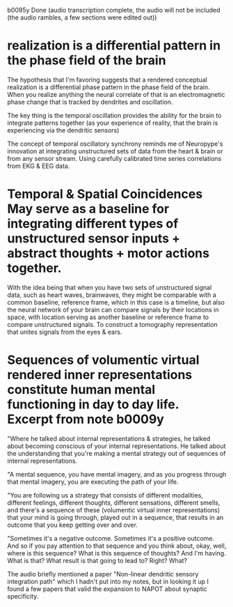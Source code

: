 b0095y Done
(audio transcription complete, the audio will not be included (the audio rambles, a few sections were edited out))

# realization is a differential pattern in the phase field of the brain

The hypothesis that I'm favoring suggests that a rendered conceptual realization is a differential phase pattern in the phase field of the brain. When you realize anything the neural correlate of that is an electromagnetic phase change that is tracked by dendrites and oscillation.

The key thing is the temporal oscillation provides the ability for the brain to integrate patterns together (as your experience of reality, that the brain is experiencing via the dendritic sensors)

The concept of temporal oscillatory synchrony reminds me of Neuropype's innovation at integrating unstructured sets of data from the heart & brain or from any sensor stream. Using carefully calibrated time series correlations from EKG & EEG data.

# Temporal & Spatial Coincidences May serve as a baseline for integrating different types of unstructured sensor inputs + abstract thoughts + motor actions together.

With the idea being that when you have two sets of unstructured signal data, such as heart waves, brainwaves, they might be comparable with a common baseline, reference frame, which in this case is a timeline, but also the neural network of your brain can compare signals by their locations in space, with location serving as another baseline or reference frame to compare unstructured signals. To construct a tomography representation that unites signals from the eyes & ears.

# Sequences of volumentic virtual rendered inner representations constitute human mental functioning in day to day life. Excerpt from note b0009y

"Where he talked about internal representations & strategies, he talked about becoming conscious of your internal representations. He talked about the understanding that you're making a mental strategy out of sequences of internal representations.

"A mental sequence, you have mental imagery, and as you progress through that mental imagery, you are executing the path of your life.

"You are following us a strategy that consists of different modalities, different feelings, different thoughts, different sensations, different smells, and there's a sequence of these (volumentic virtual inner representations) that your mind is going through, played out in a sequence, that results in an outcome that you keep getting over and over.

"Sometimes it's a negative outcome. Sometimes it's a positive outcome. And so if you pay attention to that sequence and you think about, okay, well, where is this sequence? What is this sequence of thoughts? And I'm having. What is that? What result is that going to lead to? Right? What?

The audio briefly mentioned a paper
"Non-linear dendritic sensory integration path" which I hadn't put into my notes, but in looking it up I found a few papers that valid the expansion to NAPOT about synaptic specificity.
